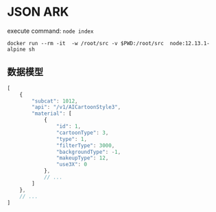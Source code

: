 
# JSON ARK

execute command: `node index`


`docker run --rm -it  -w /root/src -v $PWD:/root/src  node:12.13.1-alpine sh`


## 数据模型

```js
[
    {
        "subcat": 1012,
        "api": "/v1/AICartoonStyle3",
        "material": [
            {
                "id": 1,
                "cartoonType": 3,
                "type": 1,
                "filterType": 3000,
                "backgroundType": -1,
                "makeupType": 12,
                "use3X": 0
            },
            // ...
        ]
    },
    // ...
]
```
